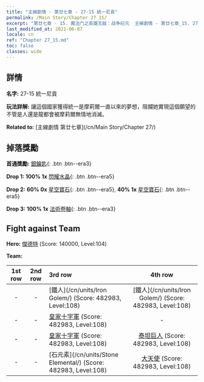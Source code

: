 ```yaml
---
title: "主線劇情 - 第廿七章 - 27-15 統一尼貢"
permalink: /Main Story/Chapter 27_15/
excerpt: "第廿七章 - 15. 魔法门之英雄无敌：战争纪元  主線劇情 - 第廿七章_15. 27-15 統一尼貢"
last_modified_at: 2021-06-07
locale: cn
ref: "Chapter 27_15.md"
toc: false
classes: wide
---
```


## 詳情

 **名字:** 27-15 統一尼貢

 **玩法詳解:** 讓這個國家獲得統一是摩莉爾一直以來的夢想，阻攔她實現這個願望的不管是人還是龍都會被摩莉爾無情地消滅。

 **Related to:** [主線劇情 第廿七章](/cn/Main Story/Chapter 27/)

## 掉落獎勵

 **首通獎勵:** [銀鑰匙](/cn/Items/con_693/){: .btn .btn--era3}

 **Drop 1:** **100% 1x** [閃耀水晶](/cn/Items/mat_101/){: .btn .btn--era5}

 **Drop 2:** **60% 0x** [星空寶石](/cn/Items/mat_93/){: .btn .btn--era5}, **40% 1x** [星空寶石](/cn/Items/mat_93/){: .btn .btn--era5}

 **Drop 3:** **100% 1x** [法術卷軸](/cn/Items/con_694/){: .btn .btn--era3}


## Fight against Team
 **Hero:** [傑德特](/cn/heroes/Jeddite/) (Score: 140000, Level:104)

 **Team:**


  | 1st row | 2nd row | 3rd row | 4th row |
  |:----:|:----:|:----|:----:|
  | - | - | [鐵人](/cn/units/Iron Golem/) (Score: 482983, Level:108)  | [鐵人](/cn/units/Iron Golem/) (Score: 482983, Level:108)  |
  | - | - | [皇家十字軍](/cn/units/Swordsman/) (Score: 482983, Level:108)  | - |
  | - | - | [皇家十字軍](/cn/units/Swordsman/) (Score: 482983, Level:108)  | [泰坦巨人](/cn/units/Giant/) (Score: 482983, Level:108)  |
  | - | - | [石元素](/cn/units/Stone Elemental/) (Score: 482983, Level:108)  | [大天使](/cn/units/Angel/) (Score: 482983, Level:108)  |


